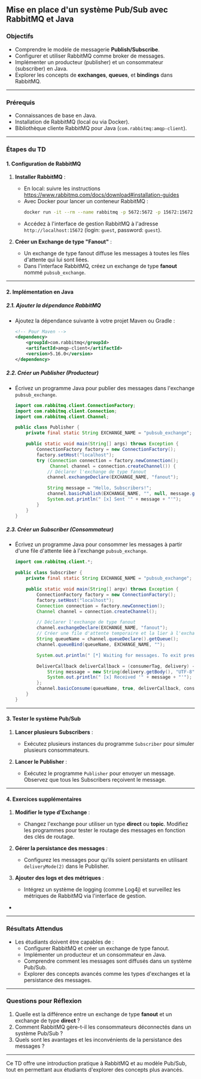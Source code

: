 
## **Mise en place d'un système Pub/Sub avec RabbitMQ et Java**

### **Objectifs**
- Comprendre le modèle de messagerie **Publish/Subscribe**.
- Configurer et utiliser RabbitMQ comme broker de messages.
- Implémenter un producteur (publisher) et un consommateur (subscriber) en Java.
- Explorer les concepts de **exchanges**, **queues**, et **bindings** dans RabbitMQ.

---

### **Prérequis**
- Connaissances de base en Java.
- Installation de RabbitMQ (local ou via Docker).
- Bibliothèque cliente RabbitMQ pour Java (`com.rabbitmq:amqp-client`).

---

### **Étapes du TD**

#### **1. Configuration de RabbitMQ**
1. **Installer RabbitMQ** :
   - En local: suivre les instructions https://www.rabbitmq.com/docs/download#installation-guides 
   - Avec Docker pour lancer un conteneur RabbitMQ :
     ```bash
     docker run -it --rm --name rabbitmq -p 5672:5672 -p 15672:15672 rabbitmq:4.0-management
     ```
   - Accédez à l'interface de gestion RabbitMQ à l'adresse `http://localhost:15672` (login: `guest`, password: `guest`).

2. **Créer un Exchange de type "Fanout"** :
   - Un exchange de type fanout diffuse les messages à toutes les files d'attente qui lui sont liées.
   - Dans l'interface RabbitMQ, créez un exchange de type **fanout** nommé `pubsub_exchange`.

---

#### **2. Implémentation en Java**

##### **2.1. Ajouter la dépendance RabbitMQ**
- Ajoutez la dépendance suivante à votre projet Maven ou Gradle :
  ```xml
  <!-- Pour Maven -->
  <dependency>
      <groupId>com.rabbitmq</groupId>
      <artifactId>amqp-client</artifactId>
      <version>5.16.0</version>
  </dependency>
  ```

##### **2.2. Créer un Publisher (Producteur)**
- Écrivez un programme Java pour publier des messages dans l'exchange `pubsub_exchange`.
  ```java
  import com.rabbitmq.client.ConnectionFactory;
  import com.rabbitmq.client.Connection;
  import com.rabbitmq.client.Channel;

  public class Publisher {
      private final static String EXCHANGE_NAME = "pubsub_exchange";

      public static void main(String[] args) throws Exception {
          ConnectionFactory factory = new ConnectionFactory();
          factory.setHost("localhost");
          try (Connection connection = factory.newConnection();
               Channel channel = connection.createChannel()) {
              // Déclarer l'exchange de type fanout
              channel.exchangeDeclare(EXCHANGE_NAME, "fanout");

              String message = "Hello, Subscribers!";
              channel.basicPublish(EXCHANGE_NAME, "", null, message.getBytes("UTF-8"));
              System.out.println(" [x] Sent '" + message + "'");
          }
      }
  }
  ```

##### **2.3. Créer un Subscriber (Consommateur)**
- Écrivez un programme Java pour consommer les messages à partir d'une file d'attente liée à l'exchange `pubsub_exchange`.
  ```java
  import com.rabbitmq.client.*;

  public class Subscriber {
      private final static String EXCHANGE_NAME = "pubsub_exchange";

      public static void main(String[] argv) throws Exception {
          ConnectionFactory factory = new ConnectionFactory();
          factory.setHost("localhost");
          Connection connection = factory.newConnection();
          Channel channel = connection.createChannel();

          // Déclarer l'exchange de type fanout
          channel.exchangeDeclare(EXCHANGE_NAME, "fanout");
          // Créer une file d'attente temporaire et la lier à l'exchange
          String queueName = channel.queueDeclare().getQueue();
          channel.queueBind(queueName, EXCHANGE_NAME, "");

          System.out.println(" [*] Waiting for messages. To exit press CTRL+C");

          DeliverCallback deliverCallback = (consumerTag, delivery) -> {
              String message = new String(delivery.getBody(), "UTF-8");
              System.out.println(" [x] Received '" + message + "'");
          };
          channel.basicConsume(queueName, true, deliverCallback, consumerTag -> {});
      }
  }
  ```

---

#### **3. Tester le système Pub/Sub**
1. **Lancer plusieurs Subscribers** :
   - Exécutez plusieurs instances du programme `Subscriber` pour simuler plusieurs consommateurs.

2. **Lancer le Publisher** :
   - Exécutez le programme `Publisher` pour envoyer un message. Observez que tous les Subscribers reçoivent le message.

---

#### **4. Exercices supplémentaires**
1. **Modifier le type d'Exchange** :
   - Changez l'exchange pour utiliser un type **direct** ou **topic**. Modifiez les programmes pour tester le routage des messages en fonction des clés de routage.

2. **Gérer la persistance des messages** :
   - Configurez les messages pour qu'ils soient persistants en utilisant `deliveryMode(2)` dans le Publisher.

3. **Ajouter des logs et des métriques** :
   - Intégrez un système de logging (comme Log4j) et surveillez les métriques de RabbitMQ via l'interface de gestion.
- 

---

### **Résultats Attendus**
- Les étudiants doivent être capables de :
  - Configurer RabbitMQ et créer un exchange de type fanout.
  - Implémenter un producteur et un consommateur en Java.
  - Comprendre comment les messages sont diffusés dans un système Pub/Sub.
  - Explorer des concepts avancés comme les types d'exchanges et la persistance des messages.

---

### **Questions pour Réflexion**
1. Quelle est la différence entre un exchange de type **fanout** et un exchange de type **direct** ?
2. Comment RabbitMQ gère-t-il les consommateurs déconnectés dans un système Pub/Sub ?
3. Quels sont les avantages et les inconvénients de la persistance des messages ?

---

Ce TD offre une introduction pratique à RabbitMQ et au modèle Pub/Sub, tout en permettant aux étudiants d'explorer des concepts plus avancés.

